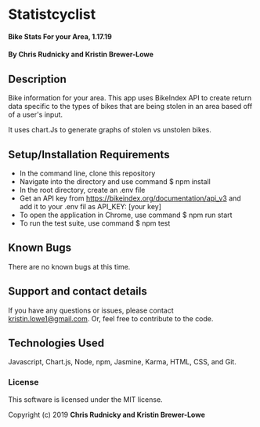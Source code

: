 # Statistcyclist

#### Bike Stats For your Area, 1.17.19

#### By Chris Rudnicky and Kristin Brewer-Lowe

## Description

Bike information for your area.
This app uses BikeIndex API to create return data specific to the types of bikes that are being stolen in an area based off of a user's input.

It uses chart.Js to generate graphs of stolen vs unstolen bikes.

## Setup/Installation Requirements

* In the command line, clone this repository
* Navigate into the directory and use command $ npm install
* In the root directory, create an .env file
* Get an API key from https://bikeindex.org/documentation/api_v3 and add it to your .env fil as API_KEY: [your key]
* To open the application in Chrome, use command $ npm run start
* To run the test suite, use command $ npm test

## Known Bugs

There are no known bugs at this time.

## Support and contact details

If you have any questions or issues, please contact kristin.lowe1@gmail.com. Or, feel free to contribute to the code.

## Technologies Used

Javascript, Chart.js, Node, npm, Jasmine, Karma, HTML, CSS, and Git.

### License

This software is licensed under the MIT license.

Copyright (c) 2019 **Chris Rudnicky and Kristin Brewer-Lowe**
